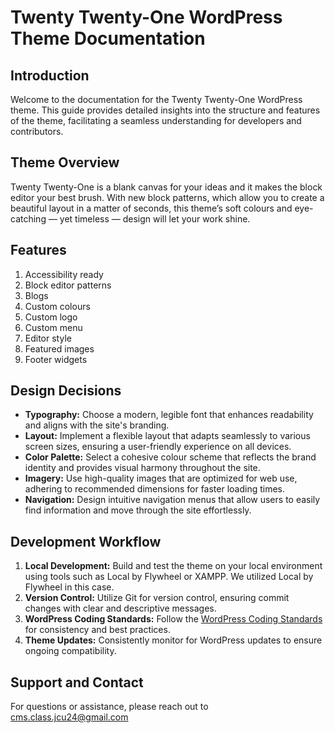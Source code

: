 # Twenty Twenty-One WordPress Theme Documentation

## Introduction

Welcome to the documentation for the Twenty Twenty-One WordPress theme. This guide provides detailed insights into the structure and features of the theme, facilitating a seamless understanding for developers and contributors.

## Theme Overview

Twenty Twenty-One is a blank canvas for your ideas and it makes the block editor your best brush. With new block patterns, which allow you to create a beautiful layout in a matter of seconds, this theme’s soft colours and eye-catching — yet timeless — design will let your work shine.

## Features

1. Accessibility ready
2. Block editor patterns
3. Blogs
4. Custom colours
5. Custom logo
6. Custom menu
7. Editor style
8. Featured images
9. Footer widgets
   

## Design Decisions

- **Typography:** Choose a modern, legible font that enhances readability and aligns with the site's branding.
- **Layout:** Implement a flexible layout that adapts seamlessly to various screen sizes, ensuring a user-friendly experience on all devices.
- **Color Palette:** Select a cohesive colour scheme that reflects the brand identity and provides visual harmony throughout the site.
- **Imagery:** Use high-quality images that are optimized for web use, adhering to recommended dimensions for faster loading times.
- **Navigation:** Design intuitive navigation menus that allow users to easily find information and move through the site effortlessly.


## Development Workflow

1. **Local Development:** Build and test the theme on your local environment using tools such as Local by Flywheel or XAMPP. We utilized Local by Flywheel in this case.
2. **Version Control:** Utilize Git for version control, ensuring commit changes with clear and descriptive messages.
3. **WordPress Coding Standards:** Follow the [WordPress Coding Standards](https://developer.wordpress.org/coding-standards/wordpress-coding-standards/) for consistency and best practices.
4. **Theme Updates:** Consistently monitor for WordPress updates to ensure ongoing compatibility.

## Support and Contact

For questions or assistance, please reach out to cms.class.jcu24@gmail.com
